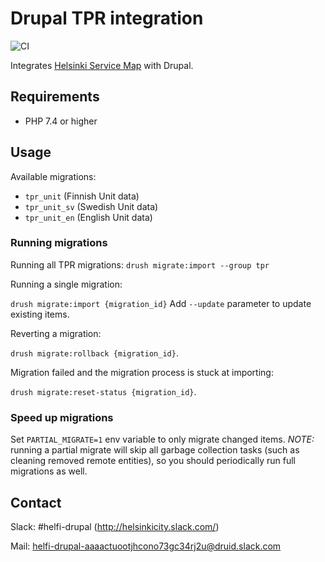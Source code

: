 # Drupal TPR integration

![CI](https://github.com/City-of-Helsinki/drupal-module-helfi-tpr/workflows/CI/badge.svg)

Integrates [Helsinki Service Map](https://www.hel.fi/palvelukarttaws/restpages/ver4_en.html) with Drupal.

## Requirements

- PHP 7.4 or higher

## Usage

Available migrations:

- `tpr_unit` (Finnish Unit data)
- `tpr_unit_sv` (Swedish Unit data)
- `tpr_unit_en` (English Unit data)

### Running migrations

Running all TPR migrations:
`drush migrate:import --group tpr`

Running a single migration:

`drush migrate:import {migration_id}` Add `--update` parameter to update existing items.

Reverting a migration:

`drush migrate:rollback {migration_id}`.

Migration failed and the migration process is stuck at importing:

`drush migrate:reset-status {migration_id}`.

### Speed up migrations

Set `PARTIAL_MIGRATE=1` env variable to only migrate changed items. *NOTE:* running a partial migrate will skip
all garbage collection tasks (such as cleaning removed remote entities), so you should periodically run full migrations as well.

## Contact

Slack: #helfi-drupal (http://helsinkicity.slack.com/)

Mail: helfi-drupal-aaaactuootjhcono73gc34rj2u@druid.slack.com
